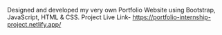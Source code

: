 Designed and developed my very own Portfolio Website using Bootstrap, JavaScript, HTML & CSS.
Project Live Link- https://portfolio-internship-project.netlify.app/

